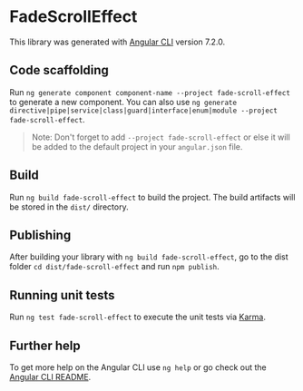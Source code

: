 # FadeScrollEffect

This library was generated with [Angular CLI](https://github.com/angular/angular-cli) version 7.2.0.

## Code scaffolding

Run `ng generate component component-name --project fade-scroll-effect` to generate a new component. You can also use `ng generate directive|pipe|service|class|guard|interface|enum|module --project fade-scroll-effect`.
> Note: Don't forget to add `--project fade-scroll-effect` or else it will be added to the default project in your `angular.json` file. 

## Build

Run `ng build fade-scroll-effect` to build the project. The build artifacts will be stored in the `dist/` directory.

## Publishing

After building your library with `ng build fade-scroll-effect`, go to the dist folder `cd dist/fade-scroll-effect` and run `npm publish`.

## Running unit tests

Run `ng test fade-scroll-effect` to execute the unit tests via [Karma](https://karma-runner.github.io).

## Further help

To get more help on the Angular CLI use `ng help` or go check out the [Angular CLI README](https://github.com/angular/angular-cli/blob/master/README.md).
